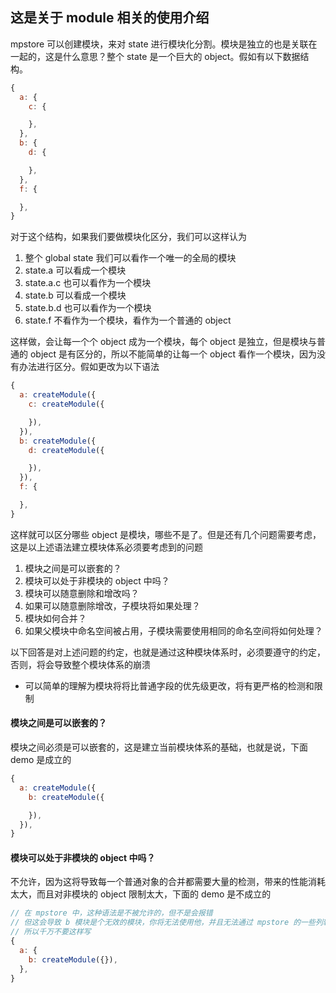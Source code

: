 ## 这是关于 module 相关的使用介绍
mpstore 可以创建模块，来对 state 进行模块化分割。模块是独立的也是关联在一起的，这是什么意思？整个 state 是一个巨大的 object。假如有以下数据结构。

```js
{
  a: {
    c: {

    },
  },
  b: {
    d: {

    },
  },
  f: {

  },
}
```
对于这个结构，如果我们要做模块化区分，我们可以这样认为
1. 整个 global state 我们可以看作一个唯一的全局的模块
2. state.a 可以看成一个模块
3. state.a.c 也可以看作为一个模块
4. state.b 可以看成一个模块
5. state.b.d 也可以看作为一个模块
6. state.f 不看作为一个模块，看作为一个普通的 object

这样做，会让每一个个 object 成为一个模块，每个 object 是独立，但是模块与普通的 object 是有区分的，所以不能简单的让每一个 object 看作一个模块，因为没有办法进行区分。假如更改为以下语法

```js
{
  a: createModule({
    c: createModule({

    }),
  }),
  b: createModule({
    d: createModule({

    }),
  }),
  f: {

  },
}
```

这样就可以区分哪些 object 是模块，哪些不是了。但是还有几个问题需要考虑，这是以上述语法建立模块体系必须要考虑到的问题
1. 模块之间是可以嵌套的？
2. 模块可以处于非模块的 object 中吗？
3. 模块可以随意删除和增改吗？
4. 如果可以随意删除增改，子模块将如果处理？
5. 模块如何合并？
6. 如果父模块中命名空间被占用，子模块需要使用相同的命名空间将如何处理？

以下回答是对上述问题的约定，也就是通过这种模块体系时，必须要遵守的约定，否则，将会导致整个模块体系的崩溃
+ 可以简单的理解为模块将将比普通字段的优先级更改，将有更严格的检测和限制

#### 模块之间是可以嵌套的？
模块之间必须是可以嵌套的，这是建立当前模块体系的基础，也就是说，下面 demo 是成立的
```js
{
  a: createModule({
    b: createModule({

    }),
  }),
}
```

#### 模块可以处于非模块的 object 中吗？
不允许，因为这将导致每一个普通对象的合并都需要大量的检测，带来的性能消耗太大，而且对非模块的 object 限制太大，下面的 demo 是不成立的
```js
// 在 mpstore 中，这种语法是不被允许的，但不是会报错
// 但这会导致 b 模块是个无效的模块，你将无法使用他，并且无法通过 mpstore 的一些列辅助语法得到他
// 所以千万不要这样写
{
  a: {
    b: createModule({}),
  },
}
```